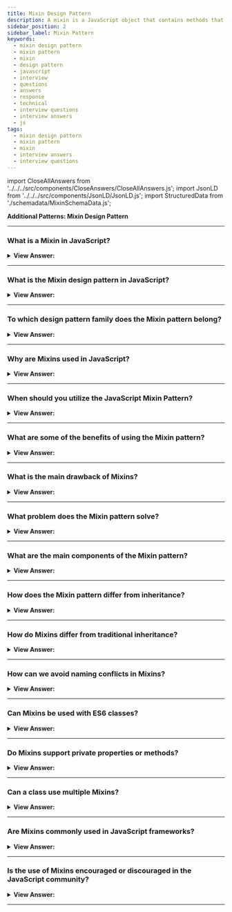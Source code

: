 ```yaml
---
title: Mixin Design Pattern
description: A mixin is a JavaScript object that contains methods that other classes can use without inheriting from it. JavaScript Frontend Phone Interview Questions
sidebar_position: 2
sidebar_label: Mixin Pattern
keywords:
  - mixin design pattern
  - mixin pattern
  - mixin
  - design pattern
  - javascript
  - interview
  - questions
  - answers
  - response
  - technical
  - interview questions
  - interview answers
  - js
tags:
  - mixin design pattern
  - mixin pattern
  - mixin
  - interview answers
  - interview questions
---
```


import CloseAllAnswers from '../../../src/components/CloseAnswers/CloseAllAnswers.js';
import JsonLD from '../../../src/components/JsonLD/JsonLD.js';
import StructuredData from './schemadata/MixinSchemaData.js';

<JsonLD data={StructuredData} />

<head>
  <title>Mixin Design Pattern | JavaScript Interview Questions</title>
</head>

**Additional Patterns: Mixin Design Pattern**

<CloseAllAnswers />

---

### What is a Mixin in JavaScript?

<details>
  <summary><strong>View Answer:</strong></summary>
  <div>
  <div><strong>Interview Response:</strong> A Mixin in JavaScript is a technique that allows objects to borrow or inherit functionality from others, enabling multiple inheritance by combining properties or methods from multiple sources into a single object.
  </div><br />
  <div><strong className="codeExample">Code Example:</strong><br /><br />

  <div></div>

Here's an example of a Mixin in JavaScript:

```javascript
let sayMixin = {
    sayHi() {
        console.log(`Hello ${this.name}`);
    },
    sayBye() {
        console.log(`Bye ${this.name}`);
    }
};

class User {
    constructor(name) {
        this.name = name;
    }
}

// Copy the methods
Object.assign(User.prototype, sayMixin);

// Now User can say Hi and Bye
let user = new User("John");
user.sayHi();  // Output: Hello John
user.sayBye(); // Output: Bye John
```

In this example, the `sayMixin` object contains two methods: `sayHi` and `sayBye`. These methods are copied into the `User` class using `Object.assign`, so now instances of `User` can use the `sayHi` and `sayBye` methods. This demonstrates the use of a Mixin to "mix in" functionality from another object.

  </div>
  </div>
</details>

---

### What is the Mixin design pattern in JavaScript?

<details className='answer'>
  <summary>
    <strong>View Answer:</strong>
  </summary>
  <div>
    <div>
      <strong>Interview Response:</strong> The Mixin design pattern in JavaScript involves the dynamic inheritance of methods and properties from one object to another to achieve code reuse and composition.<br/>
    </div>
    <div>
      <strong>Technical Response:</strong> A mixin is a JavaScript object with methods that other classes can use without inheriting it. In other words, a mixin provides methods for implementing a specific behavior, but we don't use it on its own; instead, we use it to add the behavior to other classes.<br/>
    </div>
    <div>
</div><br />
  <div><strong className="codeExample">Code Example:</strong><br /><br />

<img src="/img/mixin-pattern.png" /><br /><br/>

```js
// ES2015+ keywords/syntax used: class, constructor, const

class Person {
  constructor(firstName, lastName) {
    this.firstName = firstName;
    this.lastName = lastName;
    this.gender = 'male';
  }
}

// a new instance of Person can then easily be created as follows:
const clark = new Person('Clark', 'Kent');

// ES2015+ keywords/syntax used: class, constructor, extends super, const
class Superhero extends Person {
  constructor(firstName, lastName, powers) {
    // Invoke the superclass constructor
    super(firstName, lastName);
    this.powers = powers;
  }
}

// A new instance of Superher gets created as follows

const SuperMan = new Superhero('Clark', 'Kent', ['flight', 'heat-vision']);
console.log(SuperMan);

/* Outputs Person attributes as well as powers

Superhero {
  firstName: 'Clark',
  lastName: 'Kent',
  gender: 'male',
  powers: [ 'flight', 'heat-vision' ]
}

*/
```

<strong className="codeExample">Code Example:</strong>Mixins<br /><br />

<div>In JavaScript, we can look at inheriting from Mixins to collect functionality through extension. Each new class we define can have a superclass from which it can inherit methods and properties. Classes can also determine their properties and methods, and we can leverage this fact to promote function re-use.<br /><br /></div>

```js
// ES2015+ keywords/syntax used: class, constructor, extends, const, arrow functions

// Define a simple Car constructor
class Car {
  constructor({ model, color }) {
    this.model = model || 'no model provided';
    this.color = color || 'no colour provided';
  }
}

// Mixin
const Mixin = (superclass) =>
  class extends superclass {
    driveForward() {
      console.log('drive forward');
    }
    driveBackward() {
      console.log('drive backward');
    }
    driveSideways() {
      console.log('drive sideways');
    }
  };

class MyCar extends Mixin(Car) {}

// Create a new Car
const myCar = new MyCar({
  model: 'Ford Escort',
  color: 'blue',
});

// Test to make sure we now have access to the methods
myCar.driveForward();
myCar.driveBackward();

// Outputs:
// drive forward
// drive backward

const mySportsCar = new MyCar({
  model: 'Porsche',
  color: 'red',
});

mySportsCar.driveSideways();

// Outputs:
// drive sideways
```

</div>
<br />
  </div>
</details>

---

### To which design pattern family does the Mixin pattern belong?

<details className='answer'>
  <summary><strong>View Answer:</strong></summary>
  <div>
    <div>
      <strong>Interview Response:</strong> The Mixin pattern is a structural design pattern. It belongs to a family of patterns that deal with how classes and objects are composed to form larger structures. Some other structural patterns are Adapter, Bridge, Composite, Decorator, Facade, Flyweight and Proxy.
    </div>
  </div>
</details>

---

### Why are Mixins used in JavaScript?

<details>
  <summary><strong>View Answer:</strong></summary>
  <div>
  <div><strong>Interview Response:</strong> Mixins are used to share functionality among different classes, reducing redundancy and promoting code reuse.
  </div>
  </div>
</details>

---

### When should you utilize the JavaScript Mixin Pattern?

<details className='answer'>
  <summary>
    <strong>View Answer:</strong>
  </summary>
  <div>
    <div>
      <strong>Interview Response:</strong> You should use the Mixin pattern when you want to add multiple behaviors to a class without inheritance.
    </div><br/>
    <div>
      <strong>Technical Response:</strong> You should use the Mixin pattern when you want to add multiple behaviors to a class without inheritance. For example, you can use mixins to add event-handling, logging, validation or other features to a class. Mixins are useful when you want to reuse code across different classes that do not share a common ancestor.
    </div>
  </div>
</details>

---

### What are some of the benefits of using the Mixin pattern?

<details className='answer'>
  <summary>
    <strong>View Answer:</strong>
  </summary>
  <div>
    <div>
      <strong>Interview Response:</strong> The Mixin pattern allows for code reuse and makes it easier to add functionality to an object without having to modify its original implementation. It also allows for greater flexibility and easier maintenance of the code.
    </div>
    <br/>
    <div>
      <strong>Technical Response:</strong>
<br/>
    </div><br/>
  </div>

**Some of the benefits of using the Mixin pattern are:**

- It reduces code duplication and increases reusability.
- It allows adding multiple behaviors to a class without inheritance.
- It provides flexibility and modularity for composing classes.
- It avoids conflicts with existing class methods by using proper naming conventions.

</details>

---

### What is the main drawback of Mixins?

<details className='answer'>
  <summary>
    <strong>View Answer:</strong>
  </summary>
  <div>
    <div>
      <strong>Interview Response:</strong> The main drawback is the potential for naming collisions, since Mixins can inadvertently overwrite existing methods in a class. The Mixin pattern can make the code more complex and harder to understand, especially if the mixin objects are not well-documented or if there are conflicts between the mixin and target objects.
    </div>
  </div>
</details>

---

### What problem does the Mixin pattern solve?

<details className='answer'>
  <summary>
    <strong>View Answer:</strong>
  </summary>
  <div>
    <div>
      <strong>Interview Response:</strong> The Mixin pattern in JavaScript allows for code reuse by adding properties or methods from one object into another, solving the problem of multiple inheritance, which isn't natively supported in JavaScript.
    </div>
    <br />
  <div><strong className="codeExample">Code Example:</strong><br /><br />

  <div></div>

```javascript
// Define the mixin
let swimMixin = {
    swim: function() {
        return "I can swim!";
    }
};

// Define an object
let duck = {
    name: 'Donald',
    age: 5
};

// Apply the mixin to the object
Object.assign(duck, swimMixin);

console.log(duck.swim()); // Outputs: "I can swim!"
```

In this example, the `swimMixin` is a mixin that defines a `swim` function. The `Object.assign` function is used to mix the `swimMixin` into the `duck` object, effectively giving the `duck` the ability to `swim`.

  </div>
  </div>
</details>

---

### What are the main components of the Mixin pattern?

<details className='answer'>
  <summary>
    <strong>View Answer:</strong>
  </summary>
  <div>
    <div>
      <strong>Interview Response:</strong> The main components of the Mixin pattern are the target object and the mixin object (base objects). The target object is the object that will receive the mixed-in functionality, and the mixin object is the object that provides the functionality.
    </div><br />
  <div><strong className="codeExample">Code Example:</strong><br /><br />

  <div></div>

The main components of the Mixin pattern in modern JavaScript are:

1. **Base objects or classes**, from which we want to borrow methods or properties.

2. **A Mixin function**, that combines the properties and methods of the base objects or classes into a new object or class.

3. **Target Object:** The target object is the object that will receive the mixed-in functionality

Here's a simple example:

```javascript
// Base objects (or classes)
const CanWalk = {
  walk() {
    console.log('Walking...');
  }
}

const CanSwim = {
  swim() {
    console.log('Swimming...');
  }
}

// Mixin function
function mixin(target, ...sources) {
  Object.assign(target, ...sources);
}

// Usage - duck is our target object
const duck = {};

mixin(duck, CanWalk, CanSwim);

duck.walk(); // Output: 'Walking...'
duck.swim(); // Output: 'Swimming...'
```

In this example:

- `CanWalk` and `CanSwim` are the base objects. They have the `walk` and `swim` methods respectively.

- `mixin` is the Mixin function. It takes a target object and one or more source objects, and it uses the `Object.assign` function to copy the properties of the source objects into the target object.

- `duck` is the target object. After the `mixin` function is called with `duck`, `CanWalk`, and `CanSwim`, the `duck` object has both the `walk` and `swim` methods.

---

:::tip Note:
Note that the Mixin pattern can be implemented with both objects and classes in JavaScript. In the example above, objects are used for simplicity.
:::

  </div>
  </div>
</details>

---

### How does the Mixin pattern differ from inheritance?

<details className='answer'>
  <summary>
    <strong>View Answer:</strong>
  </summary>
  <div>
  <div>
      <strong>Interview Response:</strong> Inheritance creates a hierarchy of objects, while the Mixin pattern creates a flat set of objects with shared functionality.
    </div>
    <br/>
    <div>
      <strong>Technical Response:</strong> Inheritance is a way of creating a new object that inherits properties and methods from a parent object, while the Mixin pattern is a way of adding functionality to an object by mixing in the properties and methods of other objects.
    </div>
  </div>
</details>

---

### How do Mixins differ from traditional inheritance?

<details>
  <summary><strong>View Answer:</strong></summary>
  <div>
  <div><strong>Interview Response:</strong> Mixins enable multiple inheritance by injecting properties or methods into classes, unlike traditional inheritance, which is single and linear.
  </div>
  </div>
</details>

---

### How can we avoid naming conflicts in Mixins?

<details>
  <summary><strong>View Answer:</strong></summary>
  <div>
  <div><strong>Interview Response:</strong> Naming conflicts can be avoided by using unique, descriptive method names and carefully managing the integration of Mixins.
  </div>
  </div>
</details>

---

### Can Mixins be used with ES6 classes?

<details>
  <summary><strong>View Answer:</strong></summary>
  <div>
  <div><strong>Interview Response:</strong> Yes, Mixins can be used with ES6 classes, typically by defining a function that extends the class with the Mixin's methods.
  </div><br />
  <div><strong className="codeExample">Code Example:</strong><br /><br />

  <div></div>

```javascript
// Define the Mixins
const Walkable = (Base) => class extends Base {
  walk() {
    console.log('Walking...');
  }
};

const Swimable = (Base) => class extends Base {
  swim() {
    console.log('Swimming...');
  }
};

// Define the base class
class Creature {}

// Create a new class using the Mixins
class Frog extends Swimable(Walkable(Creature)) {
  jump() {
    console.log('Jumping...');
  }
}

// Instantiate the new class
const frog = new Frog();

frog.walk(); // Output: 'Walking...'
frog.swim(); // Output: 'Swimming...'
frog.jump(); // Output: 'Jumping...'
```

In this example, `Walkable` and `Swimable` are Mixins that can be used to extend a base class with `walk` and `swim` methods, respectively. They're implemented as functions that take a base class as a parameter and return a new class that extends the base class with the additional methods.

The `Frog` class is created by applying the `Swimable` and `Walkable` Mixins to the `Creature` base class. The resulting class has `walk`, `swim`, and `jump` methods.

---

:::tip Note:
Note that the order in which the Mixins are applied matters. If a Mixin overrides a method provided by a Mixin that was applied earlier, the last applied Mixin's method will be the one used.
:::

  </div>
  </div>
</details>

---

### Do Mixins support private properties or methods?

<details>
  <summary><strong>View Answer:</strong></summary>
  <div>
  <div><strong>Interview Response:</strong> No, mixins don't inherently support private properties or methods. Privacy in JavaScript is generally achieved through closures or more recently, with private class fields and methods denoted by '#', which mixins can't directly utilize.
  </div>
  <div><strong>Technical Details:</strong> Please note that using private fields or methods in mixins can be tricky, as they are not directly accessible from the mixin because the private fields or methods are truly private to the class in which they are declared. However, you can design your classes to expose specific interfaces to interact with these private fields or methods indirectly.
  </div><br />
  <div><strong className="codeExample">Code Example:</strong><br /><br />

  <div></div>

```javascript
// Define a Mixin that uses a private method and a public method to interact with it
const Walkable = (Base) => class extends Base {
  #distance = 0;

  walk() {
    this.#distance++;
    this.#logDistance();
  }

  #logDistance() {
    console.log(`Walked ${this.#distance} step(s)`);
  }
};

// Define a base class
class Creature {}

// Create a new class using the Mixin
class Human extends Walkable(Creature) {}

// Instantiate the new class
const human = new Human();

human.walk(); // Output: 'Walked 1 step(s)'
human.walk(); // Output: 'Walked 2 step(s)'
```

In this example, `Walkable` is a mixin that introduces a private field `#distance` and a private method `#logDistance` into any class it's mixed into. `#logDistance` is truly private and can't be called from an instance of `Human`. It's used internally by the `walk` method, which is publicly available and increments the `#distance` field each time it's called. The use of private fields and methods encapsulates and protects the internal state and behavior of the mixin.

  </div>
  </div>
</details>

---

### Can a class use multiple Mixins?

<details>
  <summary><strong>View Answer:</strong></summary>
  <div>
  <div><strong>Interview Response:</strong> Yes, a class can incorporate multiple Mixins, thereby inheriting functionality from multiple sources.
  </div><br />
  <div><strong className="codeExample">Code Example:</strong><br /><br />

  <div></div>

```javascript
// Define some simple mixins
const Walkable = Base => class extends Base {
  walk() {
    console.log("Walking...");
  }
};

const Swimable = Base => class extends Base {
  swim() {
    console.log("Swimming...");
  }
};

const Flyable = Base => class extends Base {
  fly() {
    console.log("Flying...");
  }
};

// Base class
class Animal {}

// Use multiple mixins with a class
class Duck extends Flyable(Swimable(Walkable(Animal))) {}

// Instantiate and use the mixed class
const daffy = new Duck();
daffy.walk();  // Output: "Walking..."
daffy.swim();  // Output: "Swimming..."
daffy.fly();   // Output: "Flying..."
```

In this example, the `Duck` class is created by applying the `Flyable`, `Swimable`, and `Walkable` mixins to the `Animal` base class. The order in which the mixins are applied can be important if the mixins provide methods with the same name, as the mixin applied last will override methods from the earlier mixins.

  </div>
  </div>
</details>

---

### Are Mixins commonly used in JavaScript frameworks?

<details>
  <summary><strong>View Answer:</strong></summary>
  <div>
  <div><strong>Interview Response:</strong> Yes, mixins are commonly used in JavaScript frameworks like Vue.js for code reuse and modularization. However, with the advent of React Hooks and Vue Composition API, their usage is becoming less frequent.
  </div><br />
  <div><strong className="codeExample">Code Example:</strong><br /><br />

  <div></div>

Here is an example of using mixins in Vue.js:

```javascript
// Define a mixin object
var myMixin = {
    created: function () {
        this.hello()
    },
    methods: {
        hello: function () {
            console.log('Hello from mixin!')
        }
    }
}

// Define a component that uses this mixin
var Component = Vue.extend({
    mixins: [myMixin]
})

var component = new Component() // Logs "Hello from mixin!" when created
```

In this example, we've defined a mixin `myMixin` that has a lifecycle hook `created` and a method `hello`. When the `Component` that uses this mixin is created, it will automatically call the `hello` method and log the message "Hello from mixin!".

As for React, it doesn't natively support mixins, but similar functionality can be achieved using higher-order components (HOCs) or hooks. Here is an example of a React Hook:

```javascript
// Define a custom hook
function useHello() {
    React.useEffect(() => {
        console.log('Hello from hook!');
    }, []);

    // Other logic here...
}

// Use the custom hook in a component
function MyComponent() {
    useHello();

    return <h1>Hello World</h1>;
}
```

In this React example, the `useHello` hook logs "Hello from hook!" when the `MyComponent` is rendered. Hooks are a way to reuse stateful logic, not state itself, across components.

  </div>
  </div>
</details>

---

### Is the use of Mixins encouraged or discouraged in the JavaScript community?

<details>
  <summary><strong>View Answer:</strong></summary>
  <div>
  <div><strong>Interview Response:</strong> It depends. Some developers advocate for Mixins due to their reusability, while others argue they can lead to complex, hard-to-follow code.
  </div>
  </div>
</details>

---
